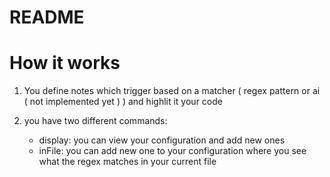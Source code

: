 # README

# How it works

1. You define notes which trigger based on a matcher ( regex pattern or ai ( not implemented yet ) ) and highlit it your code

2. you have two different commands:
   - display: you can view your configuration and add new ones
   - inFile: you can add new one to your configuration where you see what the regex matches in your current file
